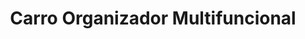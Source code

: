 ---
title: "Carro Organizador Multifuncional"
price: 198000
currency: "COP"
available: true
destacado: false
fecha: 2025-05-27
tags:
  - organizador
  - metalico
  - ruedas 360
  - con frenos
  - acero
measures:
  alto: "79 Cm"
  ancho: "46 Cm"
  profundidad: "30 Cm"
colors:
  - "Azul turquesa"
  - "Negro"
  - "Rosa"
  - "Blanco"
description: |
  Carro organizador metálico multifuncional.  
  ✿ Metálico  
  ✿ Práctico  
  ✿ Resistente  
  ✿ Precioso Color Verde Menta  
  ✿ Ruedas 360°, Incluye 2 con frenos  
  • Peso límite 44 Kg  
  ❤️ Material: Acero  
  ❤️ Estado: Nuevo  

  ⭐ Domicilios Cali  
  ✈ Envios a todo Colombia  

  𝗡𝗼𝘁𝗮  
  𝟭. Debido a factores como el brillo, la luz y la ambientación de la foto, el color real del artículo puede ser ligeramente diferente al de la imagen que se muestra en la publicación.  
  𝟮. La medición es manual lo cual puede presentar una variación de 1 a 2 CM.
---